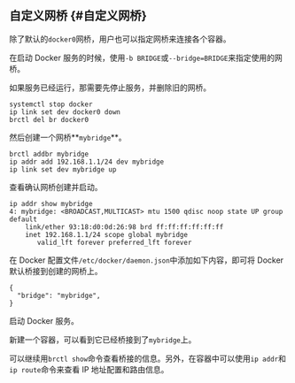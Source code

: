 ## 自定义网桥 {#自定义网桥}

除了默认的`docker0`网桥，用户也可以指定网桥来连接各个容器。

在启动 Docker 服务的时候，使用`-b BRIDGE`或`--bridge=BRIDGE`来指定使用的网桥。

如果服务已经运行，那需要先停止服务，并删除旧的网桥。

```
systemctl stop docker
ip link set dev docker0 down
brctl del br docker0
```

然后创建一个网桥**`mybridge`**。

```
brctl addbr mybridge
ip addr add 192.168.1.1/24 dev mybridge
ip link set dev mybridge up
```

查看确认网桥创建并启动。

```
ip addr show mybridge
4: mybridge: <BROADCAST,MULTICAST> mtu 1500 qdisc noop state UP group default
    link/ether 93:18:d0:0d:26:98 brd ff:ff:ff:ff:ff:ff
    inet 192.168.1.1/24 scope global mybridge
       valid_lft forever preferred_lft forever
```

在 Docker 配置文件`/etc/docker/daemon.json`中添加如下内容，即可将 Docker 默认桥接到创建的网桥上。

```
{
  "bridge": "mybridge",
}
```

启动 Docker 服务。

新建一个容器，可以看到它已经桥接到了`mybridge`上。

可以继续用`brctl show`命令查看桥接的信息。另外，在容器中可以使用`ip addr`和`ip route`命令来查看 IP 地址配置和路由信息。

